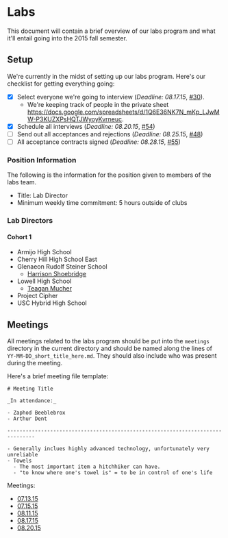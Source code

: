 # Labs

This document will contain a brief overview of our labs program and what it'll
entail going into the 2015 fall semester.

## Setup

We're currently in the midst of setting up our labs program. Here's our
checklist for getting everything going:

- [x] Select everyone we're going to interview (_Deadline: 08.17.15_,
  [#30](https://github.com/hackedu/hackedu/issues/30)).
  - We're keeping track of people in the private sheet
    https://docs.google.com/spreadsheets/d/1Q6E36NK7N_mKp_LJwMW-P3KUZXPsHQTJWyoyKvrneuc.
- [x] Schedule all interviews (_Deadline: 08.20.15_,
  [#54](https://github.com/hackedu/hackedu/issues/31))
- [ ] Send out all acceptances and rejections (_Deadline: 08.25.15_,
  [#48](https://github.com/hackedu/hackedu/issues/48))
- [ ] All acceptance contracts signed (_Deadline: 08.28.15_,
  [#55](https://github.com/hackedu/hackedu/issues/55))

### Position Information

The following is the information for the position given to members of the labs
team.

- Title: Lab Director
- Minimum weekly time commitment: 5 hours outside of clubs

### Lab Directors

#### Cohort 1

- Armijo High School
- Cherry Hill High School East
- Glenaeon Rudolf Steiner School
  - [Harrison Shoebridge](https://github.com/paked)
- Lowell High School
  - [Teagan Mucher](https://github.com/temucher)
- Project Cipher
- USC Hybrid High School

## Meetings

All meetings related to the labs program should be put into the `meetings`
directory in the current directory and should be named along the lines of
`YY-MM-DD_short_title_here.md`. They should also include who was present during
the meeting.

Here's a brief meeting file template:

```
# Meeting Title

_In attendance:_

- Zaphod Beeblebrox
- Arthur Dent

-------------------------------------------------------------------------------

- Generally inclues highly advanced technology, unfortunately very unreliable
- Towels
  - The most important item a hitchhiker can have.
  - "to know where one's towel is" = to be in control of one's life
```

Meetings:

- [07.13.15](meetings/15-07-13_initial_brainstorm.md)
- [07.15.15](meetings/15-07-15_club_things.md)
- [08.11.15](meetings/15-08-11_accepting_first_12.md)
- [08.17.15](meetings/15-08-17_selecting_initial_labs_team.md)
- [08.20.15](meetings/15-08-20_la_clubs.md)
